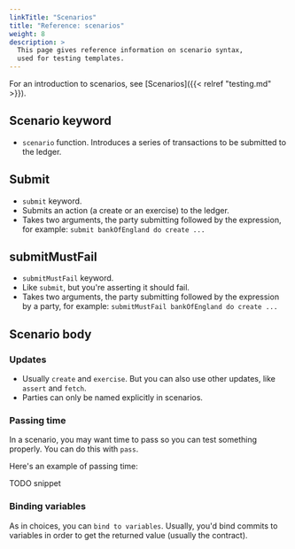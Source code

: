 ```yaml
---
linkTitle: "Scenarios"
title: "Reference: scenarios"
weight: 8
description: >
  This page gives reference information on scenario syntax,
  used for testing templates.
---
```


For an introduction to scenarios, see [Scenarios]({{< relref "testing.md" >}}).

## Scenario keyword

- `scenario` function. Introduces a series of transactions to be
submitted to the ledger.

## Submit

- `submit` keyword.
- Submits an action (a create or an exercise) to the ledger.
- Takes two arguments, the party submitting followed by the
expression, for example: `submit bankOfEngland do create ...`

## submitMustFail

- `submitMustFail` keyword.
- Like `submit`, but you're asserting it should fail.
- Takes two arguments, the party submitting followed by the expression
by a party, for example: `submitMustFail bankOfEngland do create
...`

## Scenario body

### Updates

- Usually `create` and `exercise`. But you can also use other updates, like
`assert` and `fetch`.
- Parties can only be named explicitly in scenarios.

### Passing time

In a scenario, you may want time to pass so you can test something
properly. You can do this with `pass`.

Here's an example of passing time:

TODO snippet

### Binding variables

As in choices, you can `bind to variables`.
Usually, you'd bind commits to variables in order to get the returned
value (usually the contract).

